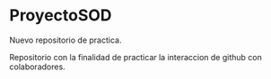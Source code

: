 # ProyectoSOD
Nuevo repositorio de practica.

Repositorio con la finalidad de practicar la 
interaccion de github con colaboradores.
